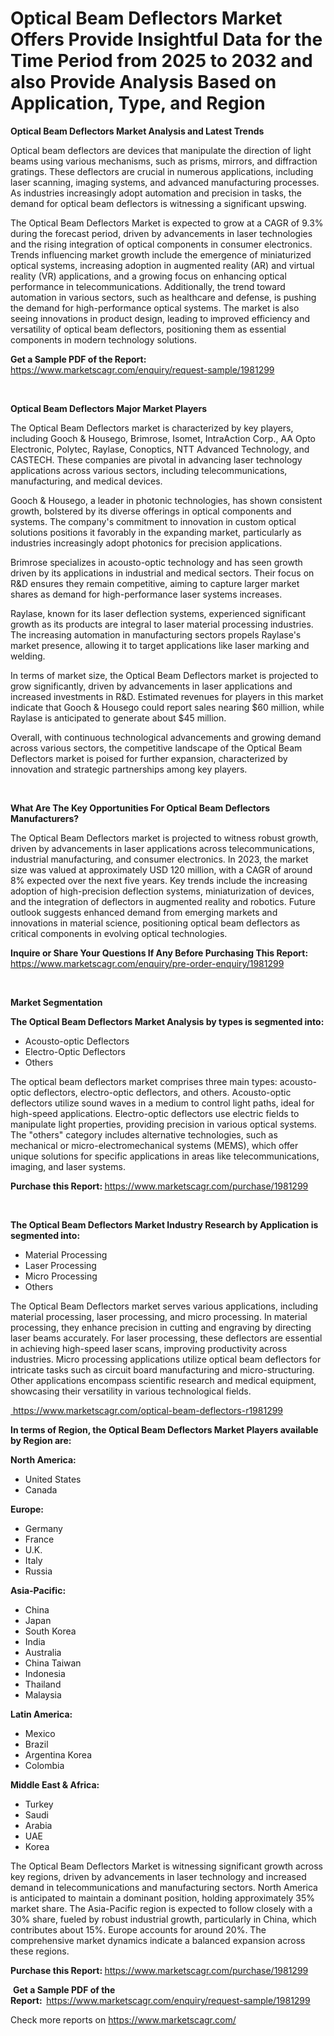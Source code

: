 <p><h1>Optical Beam Deflectors Market Offers Provide Insightful Data for the Time Period from 2025 to 2032 and also Provide Analysis Based on Application, Type, and Region</h1></p><p><strong>Optical Beam Deflectors Market Analysis and Latest Trends</strong></p>
<p><p>Optical beam deflectors are devices that manipulate the direction of light beams using various mechanisms, such as prisms, mirrors, and diffraction gratings. These deflectors are crucial in numerous applications, including laser scanning, imaging systems, and advanced manufacturing processes. As industries increasingly adopt automation and precision in tasks, the demand for optical beam deflectors is witnessing a significant upswing.</p><p>The Optical Beam Deflectors Market is expected to grow at a CAGR of 9.3% during the forecast period, driven by advancements in laser technologies and the rising integration of optical components in consumer electronics. Trends influencing market growth include the emergence of miniaturized optical systems, increasing adoption in augmented reality (AR) and virtual reality (VR) applications, and a growing focus on enhancing optical performance in telecommunications. Additionally, the trend toward automation in various sectors, such as healthcare and defense, is pushing the demand for high-performance optical systems. The market is also seeing innovations in product design, leading to improved efficiency and versatility of optical beam deflectors, positioning them as essential components in modern technology solutions.</p></p>
<p><strong>Get a Sample PDF of the Report:&nbsp;</strong> <a href="https://www.marketscagr.com/enquiry/request-sample/1981299?utm_campaign=2339&utm_medium=2&utm_source=Github&utm_content=ia&utm_term=20022025&utm_id=optical-beam-deflectors">https://www.marketscagr.com/enquiry/request-sample/1981299</a></p>
<p>&nbsp;</p>
<p><strong>Optical Beam Deflectors Major Market Players</strong></p>
<p><p>The Optical Beam Deflectors market is characterized by key players, including Gooch & Housego, Brimrose, Isomet, IntraAction Corp., AA Opto Electronic, Polytec, Raylase, Conoptics, NTT Advanced Technology, and CASTECH. These companies are pivotal in advancing laser technology applications across various sectors, including telecommunications, manufacturing, and medical devices.</p><p>Gooch & Housego, a leader in photonic technologies, has shown consistent growth, bolstered by its diverse offerings in optical components and systems. The company's commitment to innovation in custom optical solutions positions it favorably in the expanding market, particularly as industries increasingly adopt photonics for precision applications. </p><p>Brimrose specializes in acousto-optic technology and has seen growth driven by its applications in industrial and medical sectors. Their focus on R&D ensures they remain competitive, aiming to capture larger market shares as demand for high-performance laser systems increases.</p><p>Raylase, known for its laser deflection systems, experienced significant growth as its products are integral to laser material processing industries. The increasing automation in manufacturing sectors propels Raylase's market presence, allowing it to target applications like laser marking and welding.</p><p>In terms of market size, the Optical Beam Deflectors market is projected to grow significantly, driven by advancements in laser applications and increased investments in R&D. Estimated revenues for players in this market indicate that Gooch & Housego could report sales nearing $60 million, while Raylase is anticipated to generate about $45 million. </p><p>Overall, with continuous technological advancements and growing demand across various sectors, the competitive landscape of the Optical Beam Deflectors market is poised for further expansion, characterized by innovation and strategic partnerships among key players.</p></p>
<p>&nbsp;</p>
<p><strong>What Are The Key Opportunities For Optical Beam Deflectors Manufacturers?</strong></p>
<p><p>The Optical Beam Deflectors market is projected to witness robust growth, driven by advancements in laser applications across telecommunications, industrial manufacturing, and consumer electronics. In 2023, the market size was valued at approximately USD 120 million, with a CAGR of around 8% expected over the next five years. Key trends include the increasing adoption of high-precision deflection systems, miniaturization of devices, and the integration of deflectors in augmented reality and robotics. Future outlook suggests enhanced demand from emerging markets and innovations in material science, positioning optical beam deflectors as critical components in evolving optical technologies.</p></p>
<p><strong>Inquire or Share Your Questions If Any Before Purchasing This Report:</strong> <a href="https://www.marketscagr.com/enquiry/pre-order-enquiry/1981299?utm_campaign=2339&utm_medium=2&utm_source=Github&utm_content=ia&utm_term=20022025&utm_id=optical-beam-deflectors">https://www.marketscagr.com/enquiry/pre-order-enquiry/1981299</a></p>
<p>&nbsp;</p>
<p><strong>Market Segmentation</strong></p>
<p><strong>The Optical Beam Deflectors Market Analysis by types is segmented into:</strong></p>
<p><ul><li>Acousto-optic Deflectors</li><li>Electro-Optic Deflectors</li><li>Others</li></ul></p>
<p><p>The optical beam deflectors market comprises three main types: acousto-optic deflectors, electro-optic deflectors, and others. Acousto-optic deflectors utilize sound waves in a medium to control light paths, ideal for high-speed applications. Electro-optic deflectors use electric fields to manipulate light properties, providing precision in various optical systems. The "others" category includes alternative technologies, such as mechanical or micro-electromechanical systems (MEMS), which offer unique solutions for specific applications in areas like telecommunications, imaging, and laser systems.</p></p>
<p><strong>Purchase this Report:&nbsp;</strong><a href="https://www.marketscagr.com/purchase/1981299?utm_campaign=2339&utm_medium=2&utm_source=Github&utm_content=ia&utm_term=20022025&utm_id=optical-beam-deflectors">https://www.marketscagr.com/purchase/1981299</a></p>
<p>&nbsp;</p>
<p><strong>The Optical Beam Deflectors Market Industry Research by Application is segmented into:</strong></p>
<p><ul><li>Material Processing</li><li>Laser Processing</li><li>Micro Processing</li><li>Others</li></ul></p>
<p><p>The Optical Beam Deflectors market serves various applications, including material processing, laser processing, and micro processing. In material processing, they enhance precision in cutting and engraving by directing laser beams accurately. For laser processing, these deflectors are essential in achieving high-speed laser scans, improving productivity across industries. Micro processing applications utilize optical beam deflectors for intricate tasks such as circuit board manufacturing and micro-structuring. Other applications encompass scientific research and medical equipment, showcasing their versatility in various technological fields.</p></p>
<p><a href="https://www.marketscagr.com/optical-beam-deflectors-r1981299?utm_campaign=2339&utm_medium=2&utm_source=Github&utm_content=ia&utm_term=20022025&utm_id=optical-beam-deflectors">&nbsp;https://www.marketscagr.com/optical-beam-deflectors-r1981299</a></p>
<p><strong>In terms of Region, the Optical Beam Deflectors Market Players available by Region are:</strong></p>
<p>
    <p> <strong> North America: </strong>
        <ul>
            <li>United States</li>
            <li>Canada</li>
        </ul>
        </p> 
    <p> <strong> Europe: </strong>
        <ul>
            <li>Germany</li>
            <li>France</li>
            <li>U.K.</li>
            <li>Italy</li>
            <li>Russia</li>
        </ul>
        </p> 
    <p> <strong> Asia-Pacific: </strong>
        <ul>
            <li>China</li>
            <li>Japan</li>
            <li>South Korea</li>
            <li>India</li>
            <li>Australia</li>
            <li>China Taiwan</li>
            <li>Indonesia</li>
            <li>Thailand</li>
            <li>Malaysia</li>
        </ul>
        </p> 
    <p> <strong> Latin America: </strong>
        <ul>
            <li>Mexico</li>
            <li>Brazil</li>
            <li>Argentina Korea</li>
            <li>Colombia</li>
        </ul>
        </p> 
    <p> <strong> Middle East & Africa: </strong>
        <ul>
            <li>Turkey</li>
            <li>Saudi</li>
            <li>Arabia</li>
            <li>UAE</li>
            <li>Korea</li>
        </ul>
    </p>
    </p>
<p><p>The Optical Beam Deflectors Market is witnessing significant growth across key regions, driven by advancements in laser technology and increased demand in telecommunications and manufacturing sectors. North America is anticipated to maintain a dominant position, holding approximately 35% market share. The Asia-Pacific region is expected to follow closely with a 30% share, fueled by robust industrial growth, particularly in China, which contributes about 15%. Europe accounts for around 20%. The comprehensive market dynamics indicate a balanced expansion across these regions.</p></p>
<p><strong>Purchase this Report: </strong><a href="https://www.marketscagr.com/purchase/1981299?utm_campaign=2339&utm_medium=2&utm_source=Github&utm_content=ia&utm_term=20022025&utm_id=optical-beam-deflectors">https://www.marketscagr.com/purchase/1981299</a></p>
<p>&nbsp;<strong>Get a Sample PDF of the Report:&nbsp;&nbsp;</strong><a href="https://www.marketscagr.com/enquiry/request-sample/1981299?utm_campaign=2339&utm_medium=2&utm_source=Github&utm_content=ia&utm_term=20022025&utm_id=optical-beam-deflectors">https://www.marketscagr.com/enquiry/request-sample/1981299</a></p>
<p><strong></strong></p>
<p>Check more reports on <a href="https://www.marketscagr.com/?utm_campaign=2339&utm_medium=2&utm_source=Github&utm_content=ia&utm_term=20022025&utm_id=optical-beam-deflectors">https://www.marketscagr.com/</a></p>